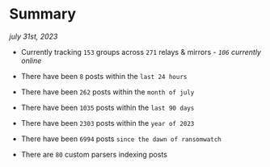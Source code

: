 
# Summary
_july 31st, 2023_

- Currently tracking `153` groups across `271` relays & mirrors - _`106` currently online_

- There have been `8` posts within the `last 24 hours`

- There have been `262` posts within the `month of july`

- There have been `1035` posts within the `last 90 days`

- There have been `2303` posts within the `year of 2023`

- There have been `6994` posts `since the dawn of ransomwatch`

- There are `80` custom parsers indexing posts
